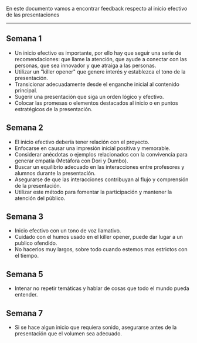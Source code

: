 En este documento vamos a encontrar feedback respecto al inicio efectivo de las presentaciones
****
## Semana 1
+ Un inicio efectivo es importante, por ello hay que seguir una serie de recomendaciones: que llame la atención, que ayude a conectar con las personas, que sea innovador y que atraiga a las personas.
+  Utilizar un "killer opener" que genere interés y establezca el tono de la presentación.
+  Transicionar adecuadamente desde el enganche inicial al contenido principal.
+  Sugerir una presentación que siga un orden lógico y efectivo.
+  Colocar las promesas o elementos destacados al inicio o en puntos estratégicos de la presentación.

## Semana 2
+ El inicio efectivo debería tener relación con el proyecto.
+ Enfocarse en causar una impresión inicial positiva y memorable.
+ Considerar anécdotas o ejemplos relacionados con la convivencia para generar empatía (Metáfora con Dori y Dumbo).
+ Buscar un equilibrio adecuado en las interacciones entre profesores y alumnos durante la presentación.
+ Asegurarse de que las interacciones contribuyan al flujo y comprensión de la presentación.
+ Utilizar este método para fomentar la participación y mantener la atención del público.


## Semana 3
+ Inicio efectivo con un tono de voz llamativo.
+ Cuidado con el humos usado en el killer opener, puede dar lugar a un publico ofendido.
+ No hacerlos muy largos, sobre todo cuando estemos mas estrictos con el tiempo.

## Semana 5
+ Intenar no repetir temáticas y hablar de cosas que todo el mundo pueda entender.

## Semana 7
+ Si se hace algun inicio que requiera sonido, asegurarse antes de la presentación que el volumen sea adecuado.